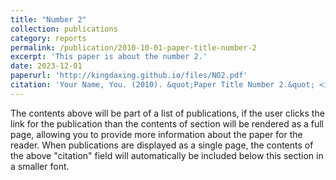 ```yaml
---
title: "Number 2"
collection: publications
category: reports
permalink: /publication/2010-10-01-paper-title-number-2
excerpt: 'This paper is about the number 2.'
date: 2023-12-01
paperurl: 'http://kingdaxing.github.io/files/NO2.pdf'
citation: 'Your Name, You. (2010). &quot;Paper Title Number 2.&quot; <i>Journal 1</i>. 1(2).'
---
```


The contents above will be part of a list of publications, if the user clicks the link for the publication than the contents of section will be rendered as a full page, allowing you to provide more information about the paper for the reader. When publications are displayed as a single page, the contents of the above "citation" field will automatically be included below this section in a smaller font.

